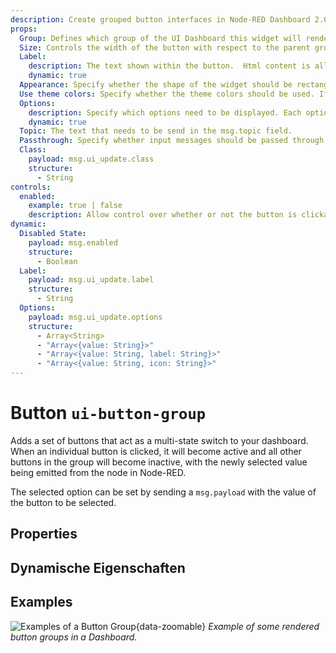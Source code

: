 ```yaml
---
description: Create grouped button interfaces in Node-RED Dashboard 2.0 for efficient action management.
props:
  Group: Defines which group of the UI Dashboard this widget will render in.
  Size: Controls the width of the button with respect to the parent group. Maximum value is the width of the group.
  Label:
    description: The text shown within the button.  Html content is allowed.
    dynamic: true
  Appearance: Specify whether the shape of the widget should be rectangular or have rounded corners.
  Use theme colors: Specify whether the theme colors should be used. If not active, custom colors can be specified for each option separately.
  Options:
    description: Specify which options need to be displayed. Each option can specify a label, icon, value and color.  Html content is allowed for the labels.
    dynamic: true
  Topic: The text that needs to be send in the msg.topic field.
  Passthrough: Specify whether input messages should be passed through as output messages.
  Class:
    payload: msg.ui_update.class
    structure:
      - String
controls:
  enabled:
    example: true | false
    description: Allow control over whether or not the button is clickable.
dynamic:
  Disabled State:
    payload: msg.enabled
    structure:
      - Boolean
  Label:
    payload: msg.ui_update.label
    structure:
      - String
  Options:
    payload: msg.ui_update.options
    structure:
      - Array<String>
      - "Array<{value: String}>"
      - "Array<{value: String, label: String}>"
      - "Array<{value: String, icon: String}>"
---
```


<script setup>
    import AddedIn from '../../components/AddedIn.vue';
    import TryDemo from "./../../components/TryDemo.vue"
</script>

<TryDemo href="button-group">

# Button `ui-button-group` <AddedIn version="1.3.0" />

</TryDemo>

Adds a set of buttons that act as a multi-state switch to your dashboard. When an individual button is clicked, it will become active and all other buttons in the group will become inactive, with the newly selected value being emitted from the node in Node-RED.

The selected option can be set by sending a `msg.payload` with the value of the button to be selected.

## Properties

<PropsTable/>

## Dynamische Eigenschaften

<DynamicPropsTable/>

## Examples

![Examples of a Button Group](/images/node-examples/ui-button-group.png "Example of a Button Group"){data-zoomable}
_Example of some rendered button groups in a Dashboard._
